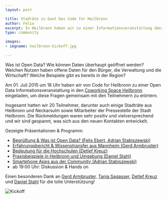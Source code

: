 ```yaml
---
layout: post

title: Stadräte zu Gast bei Code for Heilbronn
author: Felix
excerpt: In Heilbronn haben wir zu einer Informationsveranstaltung über Open Data eingeladen. Unterstützt wurden wir dabei von Gerd Armbruster, Leiter der IT in der Stadt Mannheim.
type: community

images:
- imgname: heilbronn-kickoff.jpg

---
```


Was ist Open Data? Wie können Daten überhaupt geöffnet werden? Welchen Nutzen haben offene Daten für den Bürger, die Verwaltung und die Wirtschaft? Welche Beispiele gibt es bereits in der Region?

Am 01. Juli 2015 um 18 Uhr haben wir von Code for Heilbronn zu einer Open Data Informationsveranstaltung in den [Coworking Space Heilbronn](http://coworking-heilbronn.org/) eingeladen, um diese Fragen gemeinsam mit den Teilnehmern zu erörtern.

Insgesamt hatten wir 20 Teilnehmer, darunter auch einige Stadträte aus Heilbronn und Neckarsulm sowie Mitarbeiter der Pressestelle der Stadt Heilbronn. Die Rückmeldungen waren sehr positiv und vielversprechend und wir sind gespannt, was sich aus den neuen Kontakten entwickelt.

Gezeigte Präsentationen & Programm:

* <a href="https://docs.google.com/presentation/d/1KhITDeAZTuwybBMhva7zAQ2lxYWdYHsx8s2uK_wwvEc/edit" style="text-decoration:underline;">Begrüßung &amp; Was ist Open Data? (Felix Ebert, Adrian Stabiszewski)</a>
* <a href="http://www.gerd-armbruster.de/vortrag-open-data-projekt-stadt-mannheim/" style="text-decoration:underline;">Erfahrungsbericht &amp; Wissenstransfer aus Mannheim (Gerd Armbruster)</a>
* <a href="http://www.slideshare.net/implizit/20150701-180000-w3nopendatahochschulenpublic" style="text-decoration:underline;">Bedeutung für die Hochschulen (Detlef Kreuz)</a>
* <a href="https://docs.google.com/presentation/d/17wOxJiALGDLl7l3gMRKQbSWisH47H80i5Azrcb2N0DE/edit" style="text-decoration:underline;">Praxisbeispiele in Heilbronn und Umgebung (Daniel Stahl)</a>
* <a href="http://blog.opendatalab.de/opendata/2015/04/29/bad-wimpfen-app/" style="text-decoration:underline;">Smartphone Apps aus der Community (Adrian Stabiszewski)</a>
* ab 19:00 Uhr: Diskussion & Hands on

Einen besonderen Dank an [Gerd Armbruster](https://twitter.com/gerd_armbruster), [Tanja Sagasser](https://twitter.com/tanjasagasser), [Detlef Kreuz](https://twitter.com/dkreuz) und [Daniel Stahl](https://twitter.com/stahlniel) für die tolle Unterstützung!

![Kickoff](/blog/heilbronn-kickoff.jpg "Open Data Kickoff")
